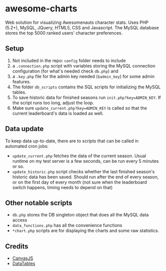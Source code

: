 # awesome-charts
Web solution for visualizing Awesomenauts character stats. Uses PHP (5.2+), MySQL, JQuery, HTML5, CSS and Javascript. The MySQL database stores the top 5000 ranked users' character preferences.

## Setup
1. Not included in the repo: `config` folder needs to include 
  1. a `.connection.php` script with variables storing the MySQL connection configuration (for what's needed check `db.php`) and
  2. a `.key.php` file for the admin key needed (`$admin_key`) for some admin features.
2. The folder `db_scripts` contains the SQL scripts for initializing the MySQL tables.
3. To save historic data for finished seasons run `init.php?key=ADMIN_KEY`. If the script runs too long, adjust the loop.
4. Make sure `update_current.php?key=ADMIN_KEY` is called so that the current leaderboard's data is loaded as well.

## Data update
To keep data up-to-date, there are to scripts that can be called in automated cron jobs:
* `update_current.php` fetches the data of the current season. Usual runtime on my test server is a few seconds, can be run every 5 minutes or so.
* `update_historic.php` script checks whether the last finished season's historic data has been saved. Should run after the end of every season, or on the first day of every month (not sure when the leaderboard switch happens, timing needs to depend on that)

## Other notable scripts
* `db.php` stores the DB singleton object that does all the MySQL data access
* `data_functions.php` has all the convenience functions
* `*chart.php` scripts are for displaying the charts and some raw statistics.

## Credits
* [CanvasJS](http://canvasjs.com/)
* [DataTables](http://www.datatables.net/)
